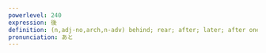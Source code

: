 ```yaml
---
powerlevel: 240
expression: 後
definition: (n,adj-no,arch,n-adv) behind; rear; after; later; after one's death; remainder; the rest; descendant; successor; heir; past; previous; more (i.e. five more minutes); (P)
pronunciation: あと
---
```

